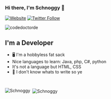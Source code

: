 ### Hi there, I'm Schnoggy 👋 

[![Website](https://img.shields.io/website?label=bunsy.net&style=for-the-badge&url=https%3A%2F%2Fbunsy.net)](https://bunsy.net)
[![Twitter Follow](https://img.shields.io/twitter/follow/schnoggy3?color=1DA1F2&logo=twitter&style=for-the-badge)](https://twitter.com/intent/follow?original_referer=https%3A%2F%2Fgithub.com%2Schnoggy3&screen_name=Schnoggy3)

<p align="left"> <img src="https://komarev.com/ghpvc/?username=codedoctorde" alt="codedoctorde" /> </p>

## I'm a Developer

- 🖥 I'm a hobbyless fat sack
- Nice languages to learn: Java, php, C#, python
- It's not a language but HTML, CSS
- 🔭 I don't know whats to write so ye

<br />

<p><img align="left" src="https://github-readme-stats.vercel.app/api/top-langs/?username=Schnoggy&layout=compact&theme=radical" alt="Schnoggy" /></p>

<p>&nbsp;<img align="center" src="https://github-readme-stats.vercel.app/api?username=Schnoggy&show_icons=true&theme=radical" alt="Schnoggy" /></p>
<br/>
